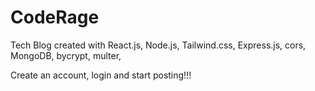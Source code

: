 # CodeRage
 Tech Blog created with React.js, Node.js, Tailwind.css, Express.js, cors, MongoDB, bycrypt, multer,

 Create an account, login and start posting!!!
